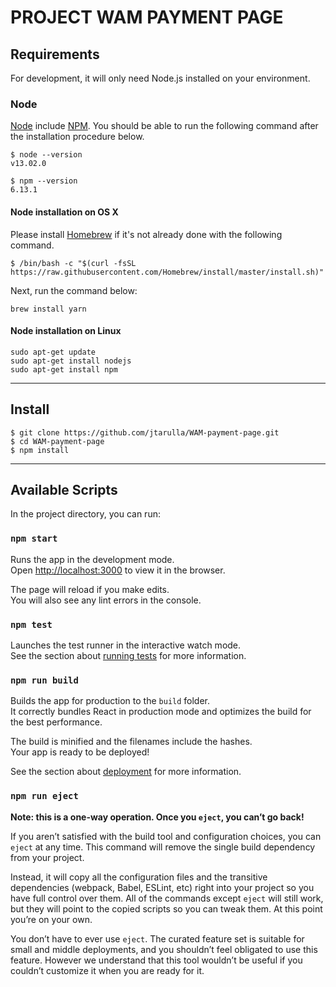 # PROJECT WAM PAYMENT PAGE

## Requirements

For development, it will only need Node.js installed on your environment.

### Node

[Node](http://nodejs.org/) include [NPM](https://npmjs.org/).
You should be able to run the following command after the installation procedure
below.

    $ node --version
    v13.02.0

    $ npm --version
    6.13.1

#### Node installation on OS X

Please install [Homebrew](http://brew.sh/) if it's not already done with the following command.

    $ /bin/bash -c "$(curl -fsSL https://raw.githubusercontent.com/Homebrew/install/master/install.sh)"

Next, run the command below:

    brew install yarn

#### Node installation on Linux

    sudo apt-get update
    sudo apt-get install nodejs
    sudo apt-get install npm

---

## Install

    $ git clone https://github.com/jtarulla/WAM-payment-page.git
    $ cd WAM-payment-page
    $ npm install

---

## Available Scripts

In the project directory, you can run:

### `npm start`

Runs the app in the development mode.<br />
Open [http://localhost:3000](http://localhost:3000) to view it in the browser.

The page will reload if you make edits.<br />
You will also see any lint errors in the console.

### `npm test`

Launches the test runner in the interactive watch mode.<br />
See the section about [running tests](https://facebook.github.io/create-react-app/docs/running-tests) for more information.

### `npm run build`

Builds the app for production to the `build` folder.<br />
It correctly bundles React in production mode and optimizes the build for the best performance.

The build is minified and the filenames include the hashes.<br />
Your app is ready to be deployed!

See the section about [deployment](https://facebook.github.io/create-react-app/docs/deployment) for more information.

### `npm run eject`

**Note: this is a one-way operation. Once you `eject`, you can’t go back!**

If you aren’t satisfied with the build tool and configuration choices, you can `eject` at any time. This command will remove the single build dependency from your project.

Instead, it will copy all the configuration files and the transitive dependencies (webpack, Babel, ESLint, etc) right into your project so you have full control over them. All of the commands except `eject` will still work, but they will point to the copied scripts so you can tweak them. At this point you’re on your own.

You don’t have to ever use `eject`. The curated feature set is suitable for small and middle deployments, and you shouldn’t feel obligated to use this feature. However we understand that this tool wouldn’t be useful if you couldn’t customize it when you are ready for it.
